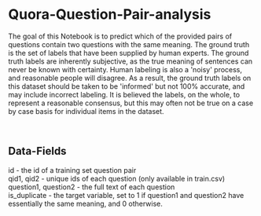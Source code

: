 # Quora-Question-Pair-analysis

The goal of this Notebook is to predict which of the provided pairs of questions contain two questions with the same meaning. The ground truth is the set of labels that have been supplied by human experts. The ground truth labels are inherently subjective, as the true meaning of sentences can never be known with certainty. Human labeling is also a 'noisy' process, and reasonable people will disagree. As a result, the ground truth labels on this dataset should be taken to be 'informed' but not 100% accurate, and may include incorrect labeling. It is believed the labels, on the whole, to represent a reasonable consensus, but this may often not be true on a case by case basis for individual items in the dataset.

</br>

## Data-Fields

 id - the id of a training set question pair </br>
 qid1, qid2 - unique ids of each question (only available in train.csv) </br>
 question1, question2 - the full text of each question </br>
 is_duplicate - the target variable, set to 1 if question1 and question2 have essentially the same meaning, and 0 otherwise.
 
 
